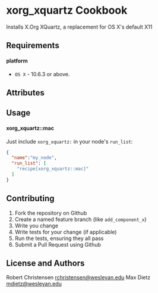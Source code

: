 xorg_xquartz Cookbook
=====================
Installs X.Org XQuartz, a replacement for OS X's default X11

Requirements
------------
#### platform
- `OS X` - 10.6.3 or above.

Attributes
----------

Usage
-----
#### xorg_xquartz::mac

Just include `xorg_xquartz:` in your node's `run_list`:

```json
{
  "name":"my_node",
  "run_list": [
    "recipe[xorg_xquartz::mac]"
  ]
}
```

Contributing
------------

1. Fork the repository on Github
2. Create a named feature branch (like `add_component_x`)
3. Write you change
4. Write tests for your change (if applicable)
5. Run the tests, ensuring they all pass
6. Submit a Pull Request using Github

License and Authors
-------------------
Robert Christensen <rchristensen@wesleyan.edu>
Max Dietz <mdietz@wesleyan.edu>